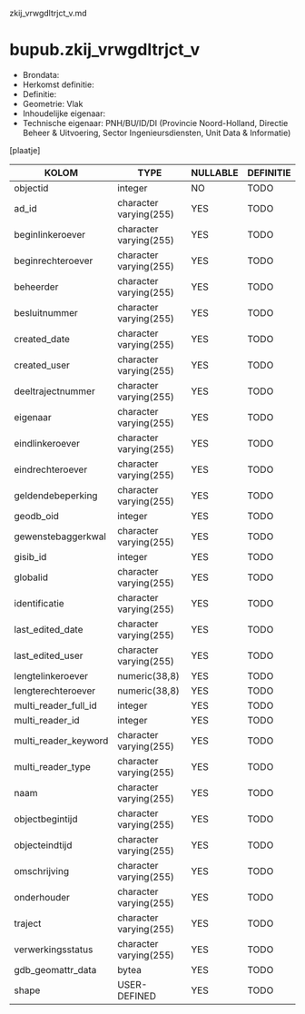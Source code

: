 zkij_vrwgdltrjct_v.md

# bupub.zkij_vrwgdltrjct_v


* Brondata: 
* Herkomst definitie: 
* Definitie: 
* Geometrie: Vlak
* Inhoudelijke eigenaar: 
* Technische eigenaar: PNH/BU/ID/DI (Provincie Noord-Holland, Directie Beheer & Uitvoering, Sector Ingenieursdiensten, Unit Data & Informatie)

[plaatje]


|KOLOM                            |TYPE                       |NULLABLE|DEFINITIE|
|------                           |----                       |-----   |-----    |
|objectid                         |integer                    |NO      |TODO|
|ad_id                            |character varying(255)     |YES     |TODO|
|beginlinkeroever                 |character varying(255)     |YES     |TODO|
|beginrechteroever                |character varying(255)     |YES     |TODO|
|beheerder                        |character varying(255)     |YES     |TODO|
|besluitnummer                    |character varying(255)     |YES     |TODO|
|created_date                     |character varying(255)     |YES     |TODO|
|created_user                     |character varying(255)     |YES     |TODO|
|deeltrajectnummer                |character varying(255)     |YES     |TODO|
|eigenaar                         |character varying(255)     |YES     |TODO|
|eindlinkeroever                  |character varying(255)     |YES     |TODO|
|eindrechteroever                 |character varying(255)     |YES     |TODO|
|geldendebeperking                |character varying(255)     |YES     |TODO|
|geodb_oid                        |integer                    |YES     |TODO|
|gewenstebaggerkwal               |character varying(255)     |YES     |TODO|
|gisib_id                         |integer                    |YES     |TODO|
|globalid                         |character varying(255)     |YES     |TODO|
|identificatie                    |character varying(255)     |YES     |TODO|
|last_edited_date                 |character varying(255)     |YES     |TODO|
|last_edited_user                 |character varying(255)     |YES     |TODO|
|lengtelinkeroever                |numeric(38,8)              |YES     |TODO|
|lengterechteroever               |numeric(38,8)              |YES     |TODO|
|multi_reader_full_id             |integer                    |YES     |TODO|
|multi_reader_id                  |integer                    |YES     |TODO|
|multi_reader_keyword             |character varying(255)     |YES     |TODO|
|multi_reader_type                |character varying(255)     |YES     |TODO|
|naam                             |character varying(255)     |YES     |TODO|
|objectbegintijd                  |character varying(255)     |YES     |TODO|
|objecteindtijd                   |character varying(255)     |YES     |TODO|
|omschrijving                     |character varying(255)     |YES     |TODO|
|onderhouder                      |character varying(255)     |YES     |TODO|
|traject                          |character varying(255)     |YES     |TODO|
|verwerkingsstatus                |character varying(255)     |YES     |TODO|
|gdb_geomattr_data                |bytea                      |YES     |TODO|
|shape                            |USER-DEFINED               |YES     |TODO|
